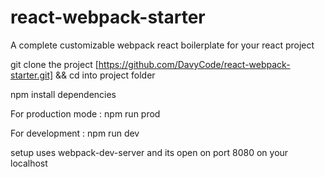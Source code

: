 # react-webpack-starter

A complete customizable webpack react boilerplate for your react project 

git clone the project  [https://github.com/DavyCode/react-webpack-starter.git] && cd into project folder

npm install dependencies

For production mode : npm run prod

For development : npm run dev 

setup uses webpack-dev-server and its open on port 8080 on your localhost